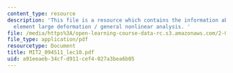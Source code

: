 ```yaml
---
content_type: resource
description: 'This file is a resource which contains the information about finite
  element large deformation / general nonlinear analysis. '
file: /media/https%3A/open-learning-course-data-rc.s3.amazonaws.com/2-094-finite-element-analysis-of-solids-and-fluids-ii-spring-2011/a91eeaeb34cfd911cef4027a3bea6b05_MIT2_094S11_lec10.pdf
file_type: application/pdf
resourcetype: Document
title: MIT2_094S11_lec10.pdf
uid: a91eeaeb-34cf-d911-cef4-027a3bea6b05
---
```


